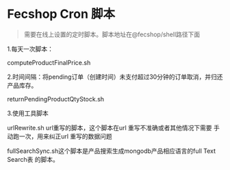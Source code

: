 Fecshop Cron 脚本
===============

> 需要在线上设置的定时脚本。脚本地址在@fecshop/shell路径下面



1.每天一次脚本：

computeProductFinalPrice.sh

2.时间间隔：将pending订单（创建时间）未支付超过30分钟的订单取消，并归还产品库存。

returnPendingProductQtyStock.sh

3.使用工具脚本

urlRewrite.sh url重写的脚本，这个脚本在url 重写不准确或者其他情况下需要
手动跑一次，用来纠正url 重写的数据问题

fullSearchSync.sh这个脚本是产品搜索生成mongodb产品相应语言的full Text Search表
的脚本。











